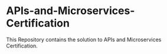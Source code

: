 # APIs-and-Microservices-Certification
This Repository contains the solution to APIs and Microservices Certification.
